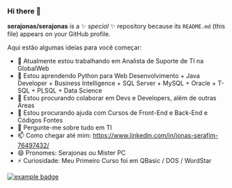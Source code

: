 ### Hi there 👋


**serajonas/serajonas** is a ✨ _special_ ✨ repository because its `README.md` (this file) appears on your GitHub profile.

Aqui estão algumas ideias para você começar:

- 🔭 Atualmente estou trabalhando em Analista de Suporte de TI na GlobalWeb
- 🌱 Estou aprendendo Python para Web Desenvolvimento + Java Developer + Business Intelligence + SQL Server + MySQL + Oracle + T-SQL + PLSQL + Data Science
- 👯 Estou procurando colaborar em Devs e Developers, além de outras Áreas
- 🤔 Estou procurando ajuda com Cursos de Front-End e Back-End e Códigos Fontes
- 💬 Pergunte-me sobre tudo em TI
- 📫 Como chegar até mim: https://www.linkedin.com/in/jonas-serafim-76497432/
- 😄 Pronomes: Serajonas ou Mister PC
- ⚡ Curiosidade: Meu Primeiro Curso foi em QBasic / DOS / WordStar


<a href="#">
    <img src="help/badge1.svg" alt="example badge" style="vertical-align:top margin:6px 4px">
  </a> 
